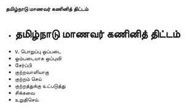 **தமிழ்நாடு மாணவர் கணினித் திட்டம்**
- # தமிழ்நாடு மாணவர் கணினித் திட்டம்
- v. பொறுப்பு ஒப்படை
- ஓம்படையாக ஒப்புவி
- சேர்ப்பி
- குற்றவாளியாகு
- குற்றம் செய்
- குற்றத்துக்கு உட்படுத்து
- சிக்கவை
- உறுதிசெய்.

